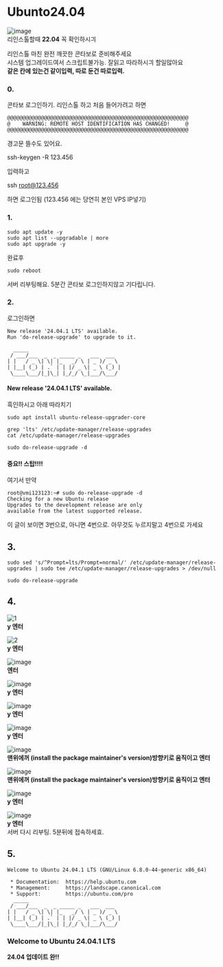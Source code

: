 # Ubunto24.04

![image](https://github.com/user-attachments/assets/9e0b3e77-0775-4133-ad8f-361b92159c17)    
리인스톨할때 **22.04** 꼭 확인하시긔

리인스톨 마친 완전 깨끗한 콘타보로 준비해주세요    
시스템 업그레이드여서 스크립트불가능. 잘읽고 따라하시긔 할일많아요     
**같은 칸에 있는건 같이입력, 따로 둔건 따로입력.**

### 0.
콘타보 로그인하기. 
리인스톨 하고 처음 들어가려고 하면
```
@@@@@@@@@@@@@@@@@@@@@@@@@@@@@@@@@@@@@@@@@@@@@@@@@@@@@@@@@@@
@    WARNING: REMOTE HOST IDENTIFICATION HAS CHANGED!     @
@@@@@@@@@@@@@@@@@@@@@@@@@@@@@@@@@@@@@@@@@@@@@@@@@@@@@@@@@@@
```

경고문 뜰수도 있어요.

  ssh-keygen -R 123.456

입력하고

  ssh root@123.456

하면 로그인됨 (123.456 에는 당연히 본인 VPS IP넣기)

### 1.
```
sudo apt update -y
sudo apt list --upgradable | more
sudo apt upgrade -y
```
완료후
```
sudo reboot
```

서버 리부팅해요. 5분간 콘타보 로그인하지않고 기다립니다.

### 2.
로그인하면
```
New release '24.04.1 LTS' available.
Run 'do-release-upgrade' to upgrade to it.

  _____
 / ___/___  _  _ _____ _   ___  ___
| |   / _ \| \| |_   _/ \ | _ )/ _ \
| |__| (_) | .` | | |/ _ \| _ \ (_) |
 \____\___/|_|\_| |_/_/ \_|___/\___/
```
#### **New release '24.04.1 LTS' available.**

흑인하시고 아래 따라치기

```
sudo apt install ubuntu-release-upgrader-core
```

```
grep 'lts' /etc/update-manager/release-upgrades
cat /etc/update-manager/release-upgrades
```
```
sudo do-release-upgrade -d
```

#### **중요!!** **스탑!!!!**
여기서 만약
```
root@vmi123123:~# sudo do-release-upgrade -d
Checking for a new Ubuntu release
Upgrades to the development release are only
available from the latest supported release.
```
이 글이 보이면 3번으로, 아니면 4번으로. 아무것도 누르지말고 4번으로 가세요


## 3.

```
sudo sed 's/^Prompt=lts/Prompt=normal/' /etc/update-manager/release-upgrades | sudo tee /etc/update-manager/release-upgrades > /dev/null
```
```
sudo do-release-upgrade
```

## 4.

![1](https://github.com/user-attachments/assets/79e7cd98-68e5-410a-97c2-fe70dd97848e)    
  **y 엔터**

![2](https://github.com/user-attachments/assets/f4ec478e-12d1-4d00-a275-dc4666373f75)    
  **y 엔터**

![image](https://github.com/user-attachments/assets/49a7fa35-468b-415f-9e42-ecbe91903750)    
  **엔터**

![image](https://github.com/user-attachments/assets/9f8c4c8b-9dfb-4171-b81a-7114d6f1145d)    
  **y 엔터**

![image](https://github.com/user-attachments/assets/bbf7d967-f572-4197-96ac-c500cdf734c1)    
  **y 엔터**
  
![image](https://github.com/user-attachments/assets/39b09890-82b5-4439-8a79-7a7bfb770747)    
  **y 엔터**

![image](https://github.com/user-attachments/assets/61d94555-e854-4047-92b6-0ca30f9d1c9a)    
  **맨위에꺼 (install the package maintainer's version)방향키로 움직이고 엔터**

![image](https://github.com/user-attachments/assets/1efb73a9-05ce-4b4c-9598-84d320167d44)    
  **맨위에꺼 (install the package maintainer's version)방향키로 움직이고 엔터**

![image](https://github.com/user-attachments/assets/ac2a37ba-cf15-49d9-b776-cd10464bdc45)    
  **y 엔터**

![image](https://github.com/user-attachments/assets/155d26cd-4080-44c0-b838-26b22aa1b599)    
  **y 엔터**    
서버 다시 리부팅. 5분뒤에 접속하세효.

## 5.

```
Welcome to Ubuntu 24.04.1 LTS (GNU/Linux 6.8.0-44-generic x86_64)

 * Documentation:  https://help.ubuntu.com
 * Management:     https://landscape.canonical.com
 * Support:        https://ubuntu.com/pro
  _____
 / ___/___  _  _ _____ _   ___  ___
| |   / _ \| \| |_   _/ \ | _ )/ _ \
| |__| (_) | .` | | |/ _ \| _ \ (_) |
 \____\___/|_|\_| |_/_/ \_|___/\___/
```

### **Welcome to Ubuntu 24.04.1 LTS**
**24.04 업데이트 완!!**
